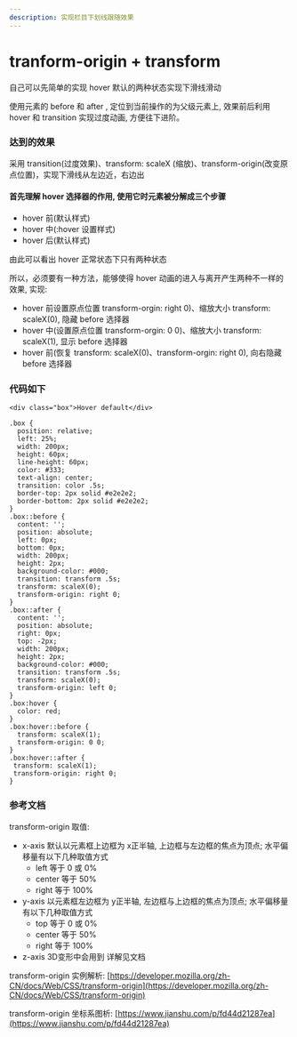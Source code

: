 ```yaml
---
description: 实现栏目下划线跟随效果
---
```


# tranform-origin + transform

自己可以先简单的实现 hover 默认的两种状态实现下滑线滑动

使用元素的 before 和 after , 定位到当前操作的为父级元素上, 效果前后利用 hover 和 transition 实现过度动画, 方便往下进阶。

### 达到的效果

采用 transition\(过度效果\)、transform: scaleX \(缩放\)、transform-origin\(改变原点位置\)，实现下滑线从左边近，右边出

#### 首先理解 hover 选择器的作用, 使用它时元素被分解成三个步骤

* hover 前\(默认样式\)
* hover 中\(:hover 设置样式\)
* hover 后\(默认样式\)

由此可以看出 hover 正常状态下只有两种状态

所以，必须要有一种方法，能够使得 hover 动画的进入与离开产生两种不一样的效果, 实现:

* hover 前设置原点位置 transform-orgin: right 0\)、缩放大小 transform: scaleX\(0\), 隐藏 before 选择器
* hover 中\(设置原点位置 transform-orgin: 0 0\)、缩放大小 transform: scaleX\(1\), 显示 before 选择器
* hover 前\(恢复 transform: scaleX\(0\)、transform-orgin: right 0\), 向右隐藏 before 选择器

### 代码如下

```text
<div class="box">Hover default</div>

.box {
  position: relative;
  left: 25%;
  width: 200px;
  height: 60px;
  line-height: 60px;
  color: #333;
  text-align: center;
  transition: color .5s;
  border-top: 2px solid #e2e2e2;
  border-bottom: 2px solid #e2e2e2;
}
.box::before {
  content: '';
  position: absolute;
  left: 0px;
  bottom: 0px;
  width: 200px;
  height: 2px;
  background-color: #000;
  transition: transform .5s;
  transform: scaleX(0);
  transform-origin: right 0;
}
.box::after {
  content: '';
  position: absolute;
  right: 0px;
  top: -2px;
  width: 200px;
  height: 2px;
  background-color: #000;
  transition: transform .5s;
  transform: scaleX(0);
  transform-origin: left 0;
}
.box:hover {
  color: red;
}
.box:hover::before {
  transform: scaleX(1);
  transform-origin: 0 0;
}
.box:hover::after {
 transform: scaleX(1);
 transform-origin: right 0;
}
```

### 参考文档

transform-origin 取值:

* x-axis 默认以元素框上边框为 x正半轴, 上边框与左边框的焦点为顶点; 水平偏移量有以下几种取值方式
  * left 等于 0 或 0%
  * center 等于 50%
  * right 等于 100%
* y-axis 以元素框左边框为 y正半轴, 左边框与上边框的焦点为顶点; 水平偏移量有以下几种取值方式
  * top 等于 0 或 0%
  * center 等于 50%
  * right 等于 100%
* z-axis 3D变形中会用到 详解见文档

transform-origin 实例解析:  [https://developer.mozilla.org/zh-CN/docs/Web/CSS/transform-origin](https://developer.mozilla.org/zh-CN/docs/Web/CSS/transform-origin)

transform-origin 坐标系图析:  [https://www.jianshu.com/p/fd44d21287ea](https://www.jianshu.com/p/fd44d21287ea)







